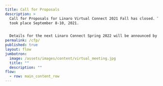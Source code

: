 ```yaml
---
title: Call for Proposals
description: >
  Call for Proposals for Linaro Virtual Connect 2021 Fall has closed. The event
  took place September 8-10, 2021.


  Details for the next Linaro Connect Spring 2022 will be announced by December 2021.
permalink: /cfp/
published: true
layout: flow
jumbotron:
  image: /assets/images/content/virtual_meeting.jpg
  title: ""
  description: ""
flow:
  - row: main_content_row
---
```

